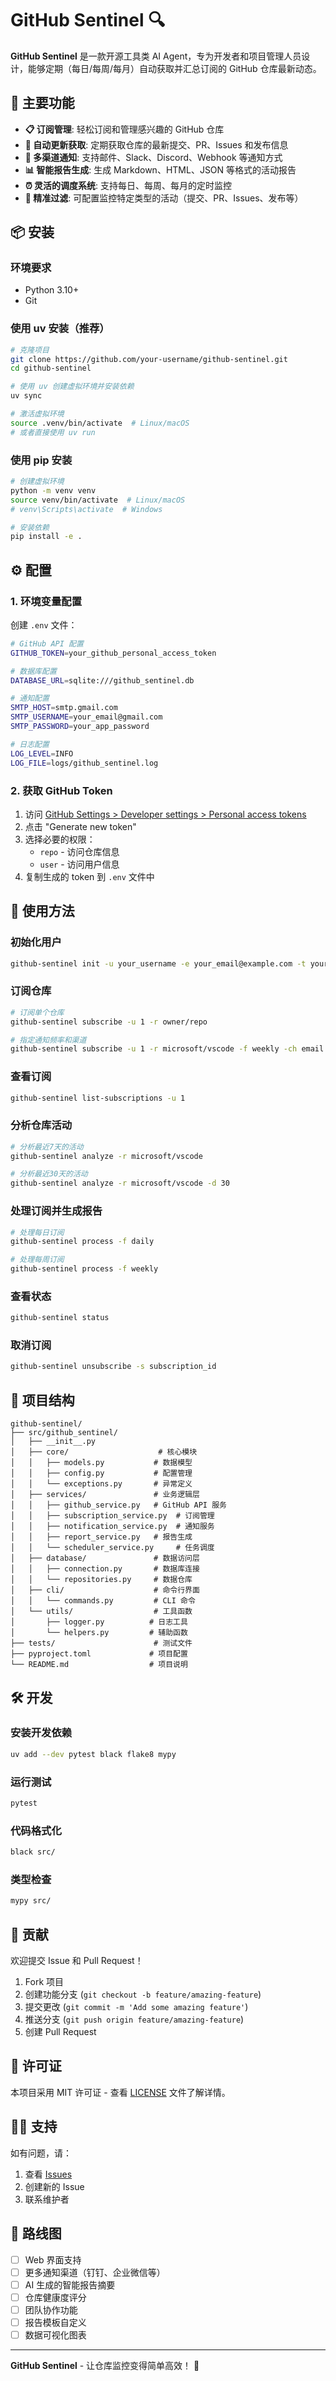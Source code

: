 # GitHub Sentinel 🔍

**GitHub Sentinel** 是一款开源工具类 AI Agent，专为开发者和项目管理人员设计，能够定期（每日/每周/每月）自动获取并汇总订阅的 GitHub 仓库最新动态。

## 🚀 主要功能

- **📋 订阅管理**: 轻松订阅和管理感兴趣的 GitHub 仓库
- **🔄 自动更新获取**: 定期获取仓库的最新提交、PR、Issues 和发布信息
- **📱 多渠道通知**: 支持邮件、Slack、Discord、Webhook 等通知方式
- **📊 智能报告生成**: 生成 Markdown、HTML、JSON 等格式的活动报告
- **⏰ 灵活的调度系统**: 支持每日、每周、每月的定时监控
- **🎯 精准过滤**: 可配置监控特定类型的活动（提交、PR、Issues、发布等）

## 📦 安装

### 环境要求

- Python 3.10+
- Git

### 使用 uv 安装（推荐）

```bash
# 克隆项目
git clone https://github.com/your-username/github-sentinel.git
cd github-sentinel

# 使用 uv 创建虚拟环境并安装依赖
uv sync

# 激活虚拟环境
source .venv/bin/activate  # Linux/macOS
# 或者直接使用 uv run
```

### 使用 pip 安装

```bash
# 创建虚拟环境
python -m venv venv
source venv/bin/activate  # Linux/macOS
# venv\Scripts\activate  # Windows

# 安装依赖
pip install -e .
```

## ⚙️ 配置

### 1. 环境变量配置

创建 `.env` 文件：

```bash
# GitHub API 配置
GITHUB_TOKEN=your_github_personal_access_token

# 数据库配置
DATABASE_URL=sqlite:///github_sentinel.db

# 通知配置
SMTP_HOST=smtp.gmail.com
SMTP_USERNAME=your_email@gmail.com
SMTP_PASSWORD=your_app_password

# 日志配置
LOG_LEVEL=INFO
LOG_FILE=logs/github_sentinel.log
```

### 2. 获取 GitHub Token

1. 访问 [GitHub Settings > Developer settings > Personal access tokens](https://github.com/settings/tokens)
2. 点击 "Generate new token"
3. 选择必要的权限：
   - `repo` - 访问仓库信息
   - `user` - 访问用户信息
4. 复制生成的 token 到 `.env` 文件中

## 🔧 使用方法

### 初始化用户

```bash
github-sentinel init -u your_username -e your_email@example.com -t your_github_token
```

### 订阅仓库

```bash
# 订阅单个仓库
github-sentinel subscribe -u 1 -r owner/repo

# 指定通知频率和渠道
github-sentinel subscribe -u 1 -r microsoft/vscode -f weekly -ch email -ch slack
```

### 查看订阅

```bash
github-sentinel list-subscriptions -u 1
```

### 分析仓库活动

```bash
# 分析最近7天的活动
github-sentinel analyze -r microsoft/vscode

# 分析最近30天的活动
github-sentinel analyze -r microsoft/vscode -d 30
```

### 处理订阅并生成报告

```bash
# 处理每日订阅
github-sentinel process -f daily

# 处理每周订阅
github-sentinel process -f weekly
```

### 查看状态

```bash
github-sentinel status
```

### 取消订阅

```bash
github-sentinel unsubscribe -s subscription_id
```

## 📁 项目结构

```
github-sentinel/
├── src/github_sentinel/
│   ├── __init__.py
│   ├── core/                    # 核心模块
│   │   ├── models.py           # 数据模型
│   │   ├── config.py           # 配置管理
│   │   └── exceptions.py       # 异常定义
│   ├── services/               # 业务逻辑层
│   │   ├── github_service.py   # GitHub API 服务
│   │   ├── subscription_service.py  # 订阅管理
│   │   ├── notification_service.py  # 通知服务
│   │   ├── report_service.py   # 报告生成
│   │   └── scheduler_service.py     # 任务调度
│   ├── database/               # 数据访问层
│   │   ├── connection.py       # 数据库连接
│   │   └── repositories.py     # 数据仓库
│   ├── cli/                    # 命令行界面
│   │   └── commands.py         # CLI 命令
│   └── utils/                  # 工具函数
│       ├── logger.py          # 日志工具
│       └── helpers.py         # 辅助函数
├── tests/                      # 测试文件
├── pyproject.toml             # 项目配置
└── README.md                  # 项目说明
```

## 🛠️ 开发

### 安装开发依赖

```bash
uv add --dev pytest black flake8 mypy
```

### 运行测试

```bash
pytest
```

### 代码格式化

```bash
black src/
```

### 类型检查

```bash
mypy src/
```

## 🤝 贡献

欢迎提交 Issue 和 Pull Request！

1. Fork 项目
2. 创建功能分支 (`git checkout -b feature/amazing-feature`)
3. 提交更改 (`git commit -m 'Add some amazing feature'`)
4. 推送分支 (`git push origin feature/amazing-feature`)
5. 创建 Pull Request

## 📄 许可证

本项目采用 MIT 许可证 - 查看 [LICENSE](LICENSE) 文件了解详情。

## 🙋‍♂️ 支持

如有问题，请：

1. 查看 [Issues](https://github.com/your-username/github-sentinel/issues)
2. 创建新的 Issue
3. 联系维护者

## 🎯 路线图

- [ ] Web 界面支持
- [ ] 更多通知渠道（钉钉、企业微信等）
- [ ] AI 生成的智能报告摘要
- [ ] 仓库健康度评分
- [ ] 团队协作功能
- [ ] 报告模板自定义
- [ ] 数据可视化图表

---

**GitHub Sentinel** - 让仓库监控变得简单高效！ 🚀
